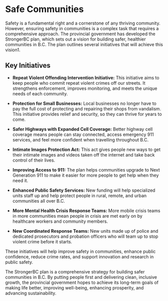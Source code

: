 # Safe Communities
Safety is a fundamental right and a cornerstone of any thriving community. However, ensuring safety in communities is a complex task that requires a comprehensive approach. The provincial government has developed the StrongerBC plan, which sets out a vision for building safer, healthier communities in B.C. The plan outlines several initiatives that will achieve this vision1.

## Key Initiatives
* **Repeat Violent Offending Intervention Initiative:** This initiative aims to keep people who commit repeat violent crimes off our streets. It strengthens enforcement, improves monitoring, and meets the unique needs of each community.

* **Protection for Small Businesses:** Local businesses no longer have to pay the full cost of protecting and repairing their shops from vandalism. This initiative provides relief and security, so they can thrive for years to come.

* **Safer Highways with Expanded Cell Coverage:** Better highway cell coverage means people can stay connected, access emergency 911 services, and feel more confident when travelling throughout B.C.

* **Intimate Images Protection Act:** This act gives people new ways to get their intimate images and videos taken off the internet and take back control of their lives.

* **Improving Access to 911:** The plan helps communities upgrade to Next Generation 911 to make it easier for more people to get help when they need it.

* **Enhanced Public Safety Services:** New funding will help specialized units staff up and help protect people in rural, remote, and urban communities all over B.C.

* **More Mental Health Crisis Response Teams:** More mobile crisis teams in more communities mean people in crisis are met early on by healthcare workers and community members.

* **New Coordinated Response Teams:** New units made up of police and dedicated prosecutors and probation officers who will team up to stop violent crime before it starts.

These initiatives will help improve safety in communities, enhance public confidence, reduce crime rates, and support innovation and research in public safety.

The StrongerBC plan is a comprehensive strategy for building safer communities in B.C. By putting people first and delivering clean, inclusive growth, the provincial government hopes to achieve its long-term goals of making life better, improving well-being, enhancing prosperity, and advancing sustainability.